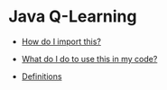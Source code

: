 # Java Q-Learning

* [How do I import this?](https://github.com/djhepker/java-q-learning/wiki#how-do-i-import-this-project-into-my-code)

* [What do I do to use this in my code?](https://github.com/djhepker/java-q-learning/wiki#what-do-i-do)

* [Definitions](https://github.com/djhepker/java-q-learning/wiki#definitions)
